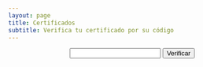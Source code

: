 ```yaml
---
layout: page
title: Certificados
subtitle: Verifica tu certificado por su código
---
```

<center>
	<input id="code" type="text">
	<input type="submit" value="Verificar" onclick="insert()" />
	<p></p>
	<div id="display"></div>
</center>

<script type="text/javascript">
	function insert(){
		fetch("../codes.json")
			.then(function(response){
				return response.json();
			})
			.then(function(myJson){
				var codeInput = document.getElementById("code");
				var messageBox = document.getElementById("display");
				var emb1 = '<iframe src="';
				var emb2 = '" width="837" height="630" frameborder="0" allowfullscreen webkitallowfullscreen msallowfullscreen></iframe>';
				if(myJson[codeInput.value] !== undefined){
					messageBox.innerHTML = "CÓDIGO VÁLIDO\n"
					messageBox.innerHTML += emb1 + myJson[codeInput.value] + emb2;
				} else{
					messageBox.innerHTML = "CÓDIGO INVÁLIDO";
				}
				codeInput.value = "";
			});
	}
</script>